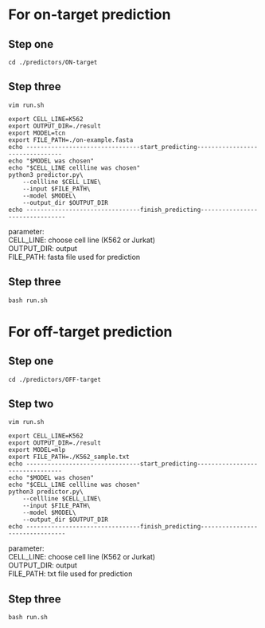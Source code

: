# For on-target prediction 

## Step one 

    cd ./predictors/ON-target

## Step three 

    vim run.sh

    export CELL_LINE=K562
    export OUTPUT_DIR=./result
    export MODEL=tcn
    export FILE_PATH=./on-example.fasta
    echo --------------------------------start_predicting--------------------------------
    echo "$MODEL was chosen"
    echo "$CELL_LINE cellline was chosen"
    python3 predictor.py\
        --cellline $CELL_LINE\
        --input $FILE_PATH\
        --model $MODEL\
        --output_dir $OUTPUT_DIR 
    echo --------------------------------finish_predicting--------------------------------

parameter:  
CELL_LINE: choose cell line (K562 or Jurkat)  
OUTPUT_DIR: output  
FILE_PATH: fasta file used for prediction  

## Step three 
    bash run.sh

# For off-target prediction 

## Step one 

    cd ./predictors/OFF-target

## Step two 
    vim run.sh 

    export CELL_LINE=K562
    export OUTPUT_DIR=./result
    export MODEL=mlp
    export FILE_PATH=./K562_sample.txt
    echo --------------------------------start_predicting--------------------------------
    echo "$MODEL was chosen"
    echo "$CELL_LINE cellline was chosen"
    python3 predictor.py\
        --cellline $CELL_LINE\
        --input $FILE_PATH\
        --model $MODEL\
        --output_dir $OUTPUT_DIR 
    echo --------------------------------finish_predicting--------------------------------

parameter:  
CELL_LINE: choose cell line (K562 or Jurkat)  
OUTPUT_DIR: output  
FILE_PATH: txt file used for prediction  

## Step three

    bash run.sh
